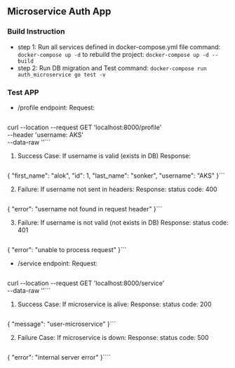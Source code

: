 ## Microservice Auth App

### Build Instruction

* step 1: Run all services defined in docker-compose.yml file command: `docker-compose up -d`
  to rebuild the project: `docker-compose up -d --build`
* step 2: Run DB migration and Test command: `docker-compose run auth_microservice go test -v`

### Test APP

* /profile endpoint:
  Request:
  ```shell

curl --location --request GET 'localhost:8000/profile' \
--header 'username: AKS' \
--data-raw ''```

1. Success Case: If username is valid (exists in DB)
   Response:
   ```json

{
"first_name": "alok",
"id": 1,
"last_name": "sonker",
"username": "AKS"
}```

2. Failure: If username not sent in headers:
   Response: status code: 400
   ```json

{
"error": "username not found in request header"
}```

3. Failure: If username is not valid (not exists in DB)
   Response: status code: 401
   ```json

{
"error": "unable to process request"
}```

* /service endpoint:
  Request:
  ```shell

curl --location --request GET 'localhost:8000/service' \
--data-raw ''```

1. Success Case: If microservice is alive:
   Response: status code: 200
   ```json

{
"message": "user-microservice"
}```

2. Failure Case: If microservice is down:
   Response: status code: 500
   ````json

{
"error": "internal server error"
}````

